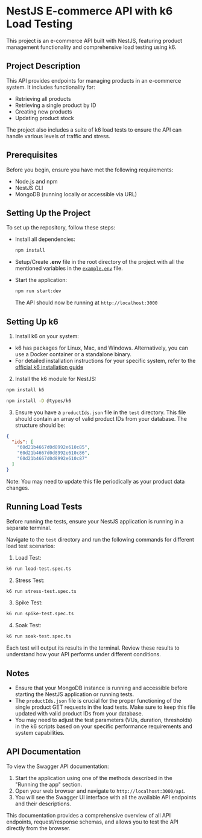 # NestJS E-commerce API with k6 Load Testing

This project is an e-commerce API built with NestJS, featuring product management functionality and comprehensive load testing using k6.

## Project Description

This API provides endpoints for managing products in an e-commerce system. It includes functionality for:

- Retrieving all products
- Retrieving a single product by ID
- Creating new products
- Updating product stock

The project also includes a suite of k6 load tests to ensure the API can handle various levels of traffic and stress.

## Prerequisites

Before you begin, ensure you have met the following requirements:

- Node.js and npm
- NestJS CLI
- MongoDB (running locally or accessible via URL)

## Setting Up the Project

To set up the repository, follow these steps:

* Install all dependencies:

  ```bash
  npm install
  ```

* Setup/Create **.env** file in the root directory of the project with all the mentioned variables in the [`example.env`](example.env) file.

* Start the application:

  ```bash
  npm run start:dev
  ```

  The API should now be running at `http://localhost:3000`

## Setting Up k6

1. Install k6 on your system:
  - k6 has packages for Linux, Mac, and Windows. Alternatively, you can use a Docker container or a standalone binary.
  - For detailed installation instructions for your specific system, refer to the [official k6 installation guide](https://grafana.com/docs/k6/latest/set-up/install-k6/)

2. Install the k6 module for NestJS:
  ```bash
  npm install k6

  npm install -D @types/k6
  ```

3. Ensure you have a `productIds.json` file in the `test` directory. This file should contain an array of valid product IDs from your database. The structure should be:
  ```json
  {
    "ids": [
      "60d21b4667d0d8992e610c85",
      "60d21b4667d0d8992e610c86",
      "60d21b4667d0d8992e610c87"
    ]
  }
  ```

  Note: You may need to update this file periodically as your product data changes.

## Running Load Tests

Before running the tests, ensure your NestJS application is running in a separate terminal.

Navigate to the `test` directory and run the following commands for different load test scenarios:

1. Load Test:
  ```bash
  k6 run load-test.spec.ts
  ```

2. Stress Test:
  ```bash
  k6 run stress-test.spec.ts
  ```

3. Spike Test:
  ```bash
  k6 run spike-test.spec.ts
  ```

4. Soak Test:
  ```bash
  k6 run soak-test.spec.ts
  ```

Each test will output its results in the terminal. Review these results to understand how your API performs under different conditions.

## Notes

- Ensure that your MongoDB instance is running and accessible before starting the NestJS application or running tests.
- The `productIds.json` file is crucial for the proper functioning of the single product GET requests in the load tests. Make sure to keep this file updated with valid product IDs from your database.
- You may need to adjust the test parameters (VUs, duration, thresholds) in the k6 scripts based on your specific performance requirements and system capabilities.

## API Documentation

To view the Swagger API documentation:

1. Start the application using one of the methods described in the "Running the app" section.
2. Open your web browser and navigate to `http://localhost:3000/api`.
3. You will see the Swagger UI interface with all the available API endpoints and their descriptions.

This documentation provides a comprehensive overview of all API endpoints, request/response schemas, and allows you to test the API directly from the browser.
